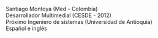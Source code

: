 Santiago Montoya (Med - Colombia)</br>
Desarrollador Multimedial (CESDE - 2012) </br>
Próximo Ingeniero de sistemas (Universidad de Antioquia)</br>
Español e inglés
